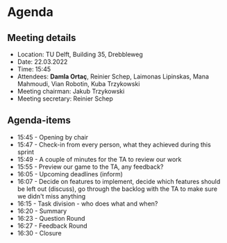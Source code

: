 # Agenda
## Meeting details
- Location: TU Delft, Building 35, Drebbleweg
- Date:	22.03.2022
- Time: 15:45
- Attendees: **Damla Ortaç**, Reinier Schep, Laimonas Lipinskas, Mana Mahmoudi, Vian Robotin, Kuba Trzykowski
- Meeting chairman: Jakub Trzykowski
- Meeting secretary: Reinier Schep

## Agenda-items
- 15:45 - Opening by chair
- 15:47 - Check-in from every person, what they achieved during this sprint
- 15:49 - A couple of minutes for the TA to review our work
- 15:55 - Preview our game to the TA, any feedback?
- 16:05 - Upcoming deadlines (inform)
- 16:07 - Decide on features to implement, decide which features should be left out (discuss), go through the backlog with the TA to make sure we didn't miss anything
- 16:15 - Task division - who does what and when?
- 16:20 - Summary
- 16:23 - Question Round
- 16:27 - Feedback Round
- 16:30 - Closure

